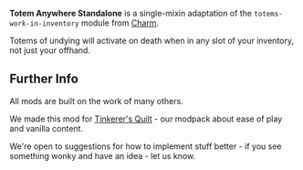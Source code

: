 **Totem Anywhere Standalone** is a single-mixin adaptation of the `totems-work-in-inventory` module from [Charm](https://modrinth.com/mod/charm).

Totems of undying will activate on death when in any slot of your inventory, not just your offhand.


## Further Info

All mods are built on the work of many others.

We made this mod for [Tinkerer's Quilt](https://modrinth.com/modpack/tinkerers-quilt) - our modpack about ease of
play and vanilla content.


We're open to suggestions for how to implement stuff better - if you see something wonky and have an idea - let us know.
